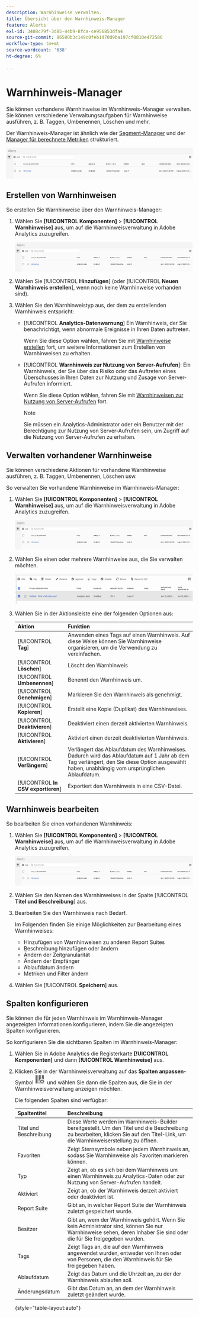 ```yaml
---
description: Warnhinweise verwalten.
title: Übersicht über den Warnhinweis-Manager
feature: Alerts
exl-id: 3408c79f-3d85-44b9-8fca-ce956853dfa4
source-git-commit: 86580b3c149c0feb1d70d9ba197cf0810e472586
workflow-type: tm+mt
source-wordcount: '638'
ht-degree: 6%

---
```


# Warnhinweis-Manager

Sie können vorhandene Warnhinweise im Warnhinweis-Manager verwalten. Sie können verschiedene Verwaltungsaufgaben für Warnhinweise ausführen, z. B. Taggen, Umbenennen, Löschen und mehr.

Der Warnhinweis-Manager ist ähnlich wie der [Segment-Manager](https://experienceleague.adobe.com/docs/analytics/components/segmentation/segmentation-workflow/seg-manage.html?lang=de) und der [Manager für berechnete Metriken](https://experienceleague.adobe.com/docs/analytics/components/calculated-metrics/calcmetric-workflow/cm-manager.html?lang=de) strukturiert.

![](assets/alert-manager.png)

## Erstellen von Warnhinweisen

So erstellen Sie Warnhinweise über den Warnhinweis-Manager:

1. Wählen Sie **[!UICONTROL Komponenten]** > **[!UICONTROL Warnhinweise]** aus, um auf die Warnhinweisverwaltung in Adobe Analytics zuzugreifen.

   ![](assets/alert-manager.png)

1. Wählen Sie [!UICONTROL **Hinzufügen**] (oder [!UICONTROL **Neuen Warnhinweis erstellen**], wenn noch keine Warnhinweise vorhanden sind).

1. Wählen Sie den Warnhinweistyp aus, der dem zu erstellenden Warnhinweis entspricht:

   * [!UICONTROL **Analytics-Datenwarnung**] Ein Warnhinweis, der Sie benachrichtigt, wenn abnormale Ereignisse in Ihren Daten auftreten.

     Wenn Sie diese Option wählen, fahren Sie mit [Warnhinweise erstellen](/help/components/c-alerts/alert-builder.md) fort, um weitere Informationen zum Erstellen von Warnhinweisen zu erhalten.

   * [!UICONTROL **Warnhinweis zur Nutzung von Server-Aufrufen**]: Ein Warnhinweis, der Sie über das Risiko oder das Auftreten eines Überschusses in Ihren Daten zur Nutzung und Zusage von Server-Aufrufen informiert.

     Wenn Sie diese Option wählen, fahren Sie mit [Warnhinweisen zur Nutzung von Server-Aufrufen](/help/admin/admin/c-server-call-usage/scu-alerts.md) fort.

     >[!NOTE]
     >
     >Sie müssen ein Analytics-Administrator oder ein Benutzer mit der Berechtigung zur Nutzung von Server-Aufrufen sein, um Zugriff auf die Nutzung von Server-Aufrufen zu erhalten.

## Verwalten vorhandener Warnhinweise

Sie können verschiedene Aktionen für vorhandene Warnhinweise ausführen, z. B. Taggen, Umbenennen, Löschen usw.

So verwalten Sie vorhandene Warnhinweise im Warnhinweis-Manager:

1. Wählen Sie **[!UICONTROL Komponenten]** > **[!UICONTROL Warnhinweise]** aus, um auf die Warnhinweisverwaltung in Adobe Analytics zuzugreifen.

   ![](assets/alert-manager.png)

1. Wählen Sie einen oder mehrere Warnhinweise aus, die Sie verwalten möchten.

   ![](assets/alert-manager-tasks.png)

1. Wählen Sie in der Aktionsleiste eine der folgenden Optionen aus:

   | Aktion | Funktion |
   |---------|----------|
   | [!UICONTROL **Tag**] | Anwenden eines Tags auf einen Warnhinweis. Auf diese Weise können Sie Warnhinweise organisieren, um die Verwendung zu vereinfachen. |
   | [!UICONTROL **Löschen**] | Löscht den Warnhinweis |
   | [!UICONTROL **Umbenennen**] | Benennt den Warnhinweis um. |
   | [!UICONTROL **Genehmigen**] | Markieren Sie den Warnhinweis als genehmigt. |
   | [!UICONTROL **Kopieren**] | Erstellt eine Kopie (Duplikat) des Warnhinweises. |
   | [!UICONTROL **Deaktivieren**] | Deaktiviert einen derzeit aktivierten Warnhinweis. |
   | [!UICONTROL **Aktivieren**] | Aktiviert einen derzeit deaktivierten Warnhinweis. |
   | [!UICONTROL **Verlängern**] | Verlängert das Ablaufdatum des Warnhinweises. Dadurch wird das Ablaufdatum auf 1 Jahr ab dem Tag verlängert, den Sie diese Option ausgewählt haben, unabhängig vom ursprünglichen Ablaufdatum. |
   | [!UICONTROL **In CSV exportieren**] | Exportiert den Warnhinweis in eine CSV-Datei. |

## Warnhinweis bearbeiten

So bearbeiten Sie einen vorhandenen Warnhinweis:

1. Wählen Sie **[!UICONTROL Komponenten]** > **[!UICONTROL Warnhinweise]** aus, um auf die Warnhinweisverwaltung in Adobe Analytics zuzugreifen.

   ![](assets/alert-manager.png)

1. Wählen Sie den Namen des Warnhinweises in der Spalte [!UICONTROL **Titel und Beschreibung**] aus.

1. Bearbeiten Sie den Warnhinweis nach Bedarf.

   Im Folgenden finden Sie einige Möglichkeiten zur Bearbeitung eines Warnhinweises:

   * Hinzufügen von Warnhinweisen zu anderen Report Suites
   * Beschreibung hinzufügen oder ändern
   * Ändern der Zeitgranularität
   * Ändern der Empfänger
   * Ablaufdatum ändern
   * Metriken und Filter ändern

1. Wählen Sie [!UICONTROL **Speichern**] aus.

## Spalten konfigurieren

Sie können die für jeden Warnhinweis im Warnhinweis-Manager angezeigten Informationen konfigurieren, indem Sie die angezeigten Spalten konfigurieren.

So konfigurieren Sie die sichtbaren Spalten im Warnhinweis-Manager:

1. Wählen Sie in Adobe Analytics die Registerkarte **[!UICONTROL Komponenten]** und dann **[!UICONTROL Warnhinweise]** aus.

1. Klicken Sie in der Warnhinweisverwaltung auf das **Spalten anpassen**-Symbol ![Symbol Spalten anpassen](assets/customize-columns-icon.png) und wählen Sie dann die Spalten aus, die Sie in der Warnhinweisverwaltung anzeigen möchten.

   Die folgenden Spalten sind verfügbar:

   | Spaltentitel | Beschreibung |
   |---|---|
   | Titel und Beschreibung | Diese Werte werden im Warnhinweis-Builder bereitgestellt. Um den Titel und die Beschreibung zu bearbeiten, klicken Sie auf den Titel-Link, um die Warnhinweiserstellung zu öffnen. |
   | Favoriten | Zeigt Sternsymbole neben jedem Warnhinweis an, sodass Sie Warnhinweise als Favoriten markieren können. <!-- For more information, see [Mark calculated metrics as favorites](/help/components/c-calcmetrics/c-workflow/cm-workflow/cm-favorite.md). --> |
   | Typ | Zeigt an, ob es sich bei dem Warnhinweis um einen Warnhinweis zu Analytics-Daten oder zur Nutzung von Server-Aufrufen handelt. |
   | Aktiviert | Zeigt an, ob der Warnhinweis derzeit aktiviert oder deaktiviert ist. |
   | Report Suite | Gibt an, in welcher Report Suite der Warnhinweis zuletzt gespeichert wurde. |
   | Besitzer | Gibt an, wem der Warnhinweis gehört. Wenn Sie kein Administrator sind, können Sie nur Warnhinweise sehen, deren Inhaber Sie sind oder die für Sie freigegeben wurden. |
   | Tags | Zeigt Tags an, die auf den Warnhinweis angewendet wurden, entweder von Ihnen oder von Personen, die den Warnhinweis für Sie freigegeben haben. |
   | Ablaufdatum | Zeigt das Datum und die Uhrzeit an, zu der der Warnhinweis ablaufen soll. |
   | Änderungsdatum | Gibt das Datum an, an dem der Warnhinweis zuletzt geändert wurde. |

   {style="table-layout:auto"}

   <!-- When "Last used" column is added, add this information as the description: Shows the date when the alert was last used. <p>This information can help you determine whether a component is valuable to users in your organization, where it is used, and if it needs to be deleted or modified.</p><p>Consider the following when viewing this column:</p><ul><li>This information does not include usage from the API, Report Builder, or Data Warehouse.</li><li>For some components, this column might not contain data if the component was last used prior to September 2023.</li></ul> -->


